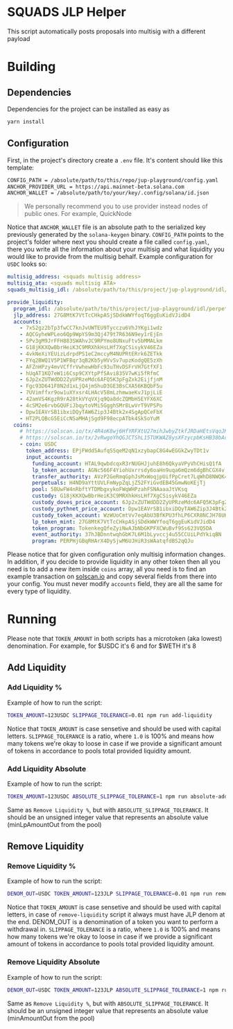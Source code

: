 # SQUADS JLP Helper

This script automatically posts proposals into multisig with a different payload

# Building

## Dependencies

Dependencies for the project can be installed as easy as

```bash
yarn install
```

## Configuration

First, in the project's directory create a `.env` file. It's content should like this template:

```bash
CONFIG_PATH = /absolute/path/to/this/repo/jup-playground/config.yaml
ANCHOR_PROVIDER_URL = https://api.mainnet-beta.solana.com
ANCHOR_WALLET = /absolute/path/to/your/key/.config/solana/id.json
```

> We personally recommend you to use provider instead nodes of public ones. For example, QuickNode

Notice that `ANCHOR_WALLET` file is an absolute path to the serialized key previously generated by the `solana-keygen` binary.
`CONFIG_PATH` points to the project's folder where next you should create a file called `config.yaml`, there you write all the information about your multisig and what liquidity you would like to provide from the multisig behalf. Example configuration for `USDC` looks so:

```YAML
multisig_address: <squads multisig address>
multisig_ata: <squads multisig ATA>
squads_multisig_idl: /absolute/path/to/this/project/jup-playground/idl/squads_multisig.json

provide_liquidity:
  program_idl: /absolute/path/to/this/project/jup-playground/idl/perpetuals.json
  jlp_address: 27G8MtK7VtTcCHkpASjSDdkWWYfoqT6ggEuKidVJidD4
  accounts:
    - 7xS2gz2bTp3fwCC7knJvUWTEU9Tycczu6VhJYKgi1wdz
    - AQCGyheWPLeo6Qp9WpYS9m3Qj479t7R636N9ey1rEjEn
    - 5Pv3gM9JrFFH883SWAhvJC9RPYmo8UNxuFtv5bMMALkm
    - G18jKKXQwBbrHeiK3C9MRXhkHsLHf7XgCSisykV46EZa
    - 4vkNeXiYEUizLdrpdPS1eC2mccyM4NUPRtERrk6ZETkk
    - FYq2BWQ1V5P1WFBqr3qB2Kb5yHVvSv7upzKodgQE5zXh
    - AFZnHPzy4mvVCffrVwhewHbFc93uTHvDSFrVH7GtfXF1
    - hUqAT1KQ7eW1i6Csp9CXYtpPfSAvi835V7wKi5fRfmC
    - 6Jp2xZUTWdDD2ZyUPRzeMdc6AFQ5K3pFgZxk2EijfjnM
    - Fgc93D641F8N2d1xLjQ4jmShuD3GE3BsCXA56KBQbF5u
    - 7UVimffxr9ow1uXYxsr4LHAcV58mLzhmwaeKvJ1pjLiE
    - 42amVS4KgzR9rA28tkVYqVXjq9Qa8dcZQMbH5EYFX6XC
    - 4cSM2e6rvbGQUFiJbqytoVMi5GgghSMr8LwVrT9VPSPo
    - Dpw1EAVrSB1ibxiDQyTAW6Zip3J4Btk2x4SgApQCeFbX
    - HT2PLQBcG5EiCcNSaMHAjSgd9F98ecpATbk4Sk5oYuM
  coins:
    # https://solscan.io/tx/4R4oK8wj6HfYRFXtU27mihJwbyZtkfJRDaHEtsVqoJKu6CopCoSMCbDYVSn9Mn2CzgfvTbCNWkBrpXhQNtwHUodx
    # https://solscan.io/tx/2vRwgoYhQGJCTShL15TUKWAZ8ysXFzycpbKsHB38bAcsLBSKtgAwf9p5DbhUqnD57bXcTfXG5F5VinVcxsWDUUKN
    - coin: USDC
      token_address: EPjFWdd5AufqSSqeM2qN1xzybapC8G4wEGGkZwyTDt1v
      input_accounts:
        funding_account: HTAL9qwbdcqxR3rNUGHJjuhE8h6QkyaVPyVhCHisQ1fA
        lp_token_account: AGNc566F4YiohUxrrsdy6oaHn9uqa6mQzm6dgBhCGX4v
        transfer_authority: AVzP2GeRmqGphJsMxWoqjpUifPpCret7LqWhD8NWQK49
        perpetuals: H4ND9aYttUVLFmNypZqLjZ52FYiGvdEB45GmwNoKEjTj
        pool: 5BUwFW4nRbftYTDMbgxykoFWqWHPzahFSNAaaaJtVKsq
        custody: G18jKKXQwBbrHeiK3C9MRXhkHsLHf7XgCSisykV46EZa
        custody_doves_price_account: 6Jp2xZUTWdDD2ZyUPRzeMdc6AFQ5K3pFgZxk2EijfjnM
        custody_pythnet_price_account: Dpw1EAVrSB1ibxiDQyTAW6Zip3J4Btk2x4SgApQCeFbX
        custody_token_account: WzWUoCmtVv7eqAbU3BfKPU3fhLP6CXR8NCJH78UK9VS
        lp_token_mint: 27G8MtK7VtTcCHkpASjSDdkWWYfoqT6ggEuKidVJidD4
        token_program: TokenkegQfeZyiNwAJbNbGKPFXCWuBvf9Ss623VQ5DA
        event_authority: 37hJBDnntwqhGbK7L6M1bLyvccj4u55CCUiLPdYkiqBN
        program: PERPHjGBqRHArX4DySjwM6UJHiR3sWAatqfdBS2qQJu
```

Please notice that for given configuration only multisig information changes. In addition, if you decide to provide liquidity
in any other token then all you need is to add a new item inside `coins` array, all you need is to find an example transaction on [solscan.io](https://solscan.io) and copy several fields from there into your config. You must never modify `accounts` field, they are all the same for every type of liquidity.

# Running

Please note that `TOKEN_AMOUNT` in both scripts has a microtoken (aka lowest) denomination. For example, for $USDC it's 6 and for $WETH it's 8

## Add Liquidity

### Add Liquidity %

Example of how to run the script:

```bash
TOKEN_AMOUNT=123USDC SLIPPAGE_TOLERANCE=0.01 npm run add-liquidity
```

Notice that `TOKEN_AMOUNT` is case sensetive and should be used with capital letters. `SLIPPAGE_TOLERANCE` is a ratio, where `1.0` is 100% and means how many tokens we're okay to loose in case if we provide a significant amount of tokens in accordance to pools total provided liquidity amount.

### Add Liquidity Absolute

Example of how to run the script:

```bash
TOKEN_AMOUNT=123USDC ABSOLUTE_SLIPPAGE_TOLERANCE=1 npm run absolute-add-liquidity
```

Same as `Remove Liquidity %`, but with `ABSOLUTE_SLIPPAGE_TOLERANCE`. It should be an unsigned integer value that represents an absolute value (minLpAmountOut from the pool)

## Remove Liquidity

### Remove Liquidity %

Example of how to run the script:

```bash
DENOM_OUT=USDC TOKEN_AMOUNT=123JLP SLIPPAGE_TOLERANCE=0.01 npm run remove-liquidity
```

Notice that `TOKEN_AMOUNT` is case sensetive and should be used with capital letters, in case of `remove-liquidity` script it always must have JLP denom at the end. DENOM_OUT is a denomination of a token you want to perform a withdrawal in. `SLIPPAGE_TOLERANCE` is a ratio, where `1.0` is 100% and means how many tokens we're okay to loose in case if we provide a significant amount of tokens in accordance to pools total provided liquidity amount.

### Remove Liquidity Absolute

Example of how to run the script:

```bash
DENOM_OUT=USDC TOKEN_AMOUNT=123JLP ABSOLUTE_SLIPPAGE_TOLERANCE=1 npm run absolute-remove-liquidity
```

Same as `Remove Liquidity %`, but with `ABSOLUTE_SLIPPAGE_TOLERANCE`. It should be an unsigned integer value that represents an absolute value (minAmountOut from the pool)
